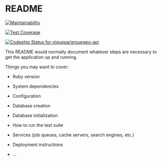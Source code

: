 # README

[![Maintainability](https://api.codeclimate.com/v1/badges/a17c47becf307099b7b6/maintainability)](https://codeclimate.com/github/niquepa/groupgeo-api/maintainability)

[![Test Coverage](https://api.codeclimate.com/v1/badges/a17c47becf307099b7b6/test_coverage)](https://codeclimate.com/github/niquepa/groupgeo-api/test_coverage)

[ ![Codeship Status for niquepa/groupgeo-api](https://app.codeship.com/projects/41c26890-6911-0136-b813-4215b83ff287/status?branch=master)](https://app.codeship.com/projects/297978)

This README would normally document whatever steps are necessary to get the
application up and running.

Things you may want to cover:

* Ruby version

* System dependencies

* Configuration

* Database creation

* Database initialization

* How to run the test suite

* Services (job queues, cache servers, search engines, etc.)

* Deployment instructions

* ...
